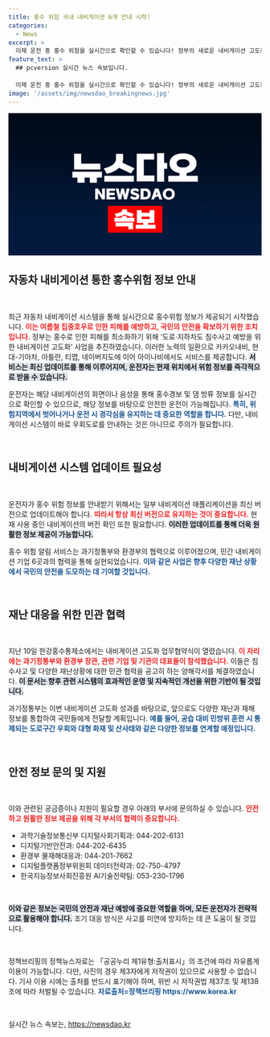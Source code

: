```yaml
---
title: 홍수 위험 국내 내비게이션 6개 안내 시작!
categories:
  - News
excerpt: >
  이제 운전 중 홍수 위험을 실시간으로 확인할 수 있습니다! 정부의 새로운 내비게이션 고도화 서비스가 시작되어, 운전자는 음성과 화면 안내를 통해 즉각적인 경고를 받을 수 있게 됐습니다. 안전한 여름 운전을 위한 필수 정보, 놓치지 마세요!
feature_text: >
  ## pcversion 실시간 뉴스 속보입니다.

  이제 운전 중 홍수 위험을 실시간으로 확인할 수 있습니다! 정부의 새로운 내비게이션 고도화 서비스가 시작되어, 운전자는 음성과 화면 안내를 통해 즉각적인 경고를 받을 수 있게 됐습니다. 안전한 여름 운전을 위한 필수 정보, 놓치지 마세요!
image: '/assets/img/newsdao_breakingnews.jpg'
---
```


<p><img src="/assets/img/newsdao_breakingnews.jpg" alt="pcversion 속보" /></p>

<h2 data-ke-size="size26">자동차 내비게이션 통한 홍수위험 정보 안내</h2>

<p data-ke-size="size16">&nbsp;</p>

<p>최근 자동차 내비게이션 시스템을 통해 실시간으로 홍수위험 정보가 제공되기 시작했습니다. <b><span style="color: #ee2323;">이는 여름철 집중호우로 인한 피해를 예방하고, 국민의 안전을 확보하기 위한 조치입니다.</span></b> 정부는 홍수로 인한 피해를 최소화하기 위해 ‘도로·지하차도 침수사고 예방을 위한 내비게이션 고도화’ 사업을 추진하였습니다. 이러한 노력의 일환으로 카카오내비, 현대-기아차, 아틀란, 티맵, 네이버지도에 이어 아이나비에서도 서비스를 제공합니다. <b><span style="background-color: #21538527;">서비스는 최신 업데이트를 통해 이루어지며, 운전자는 현재 위치에서 위험 정보를 즉각적으로 받을 수 있습니다.</span></b> </p>

<p>운전자는 해당 내비게이션의 화면이나 음성을 통해 홍수경보 및 댐 방류 정보를 실시간으로 확인할 수 있으므로, 해당 정보를 바탕으로 안전한 운전이 가능해집니다. <b><span style="color: #1a5490;">특히, 위험지역에서 벗어나거나 운전 시 경각심을 유지하는 데 중요한 역할을 합니다.</span></b> 다만, 내비게이션 시스템이 바로 우회도로를 안내하는 것은 아니므로 주의가 필요합니다.</p>

<p data-ke-size="size16">&nbsp;</p>

<h2 data-ke-size="size26">내비게이션 시스템 업데이트 필요성</h2>

<p data-ke-size="size16">&nbsp;</p>

<p>운전자가 홍수 위험 정보를 안내받기 위해서는 일부 내비게이션 애플리케이션을 최신 버전으로 업데이트해야 합니다. <b><span style="color: #ee2323;">따라서 항상 최신 버전으로 유지하는 것이 중요합니다.</span></b> 현재 사용 중인 내비게이션의 버전 확인 또한 필요합니다. <b><span style="background-color: #21538527;">이러한 업데이트를 통해 더욱 원활한 정보 제공이 가능합니다.</span></b> </p>

<p>홍수 위험 알림 서비스는 과기정통부와 환경부의 협력으로 이루어졌으며, 민간 내비게이션 기업 6곳과의 협력을 통해 실현되었습니다. <b><span style="color: #1a5490;">이와 같은 사업은 향후 다양한 재난 상황에서 국민의 안전을 도모하는 데 기여할 것입니다.</span></b></p>

<p data-ke-size="size16">&nbsp;</p>

<h2 data-ke-size="size26">재난 대응을 위한 민관 협력</h2>

<p data-ke-size="size16">&nbsp;</p>

<p>지난 10일 한강홍수통제소에서는 내비게이션 고도화 업무협약식이 열렸습니다. <b><span style="color: #ee2323;">이 자리에는 과기정통부와 환경부 장관, 관련 기업 및 기관의 대표들이 참석했습니다.</span></b> 이들은 침수사고 및 다양한 재난상황에 대한 민관 협력을 공고히 하는 양해각서를 체결하였습니다. <b><span style="background-color: #21538527;">이 문서는 향후 관련 시스템의 효과적인 운영 및 지속적인 개선을 위한 기반이 될 것입니다.</span></b></p>

<p>과기정통부는 이번 내비게이션 고도화 성과를 바탕으로, 앞으로도 다양한 재난과 재해 정보를 통합하여 국민들에게 전달할 계획입니다. <b><span style="color: #1a5490;">예를 들어, 공습 대비 민방위 훈련 시 통제되는 도로구간 우회와 대형 화재 및 산사태와 같은 다양한 정보를 연계할 예정입니다.</span></b></p>

<p data-ke-size="size16">&nbsp;</p>

<h2 data-ke-size="size26">안전 정보 문의 및 지원</h2>

<p data-ke-size="size16">&nbsp;</p>

<p>이와 관련된 궁금증이나 지원이 필요할 경우 아래의 부서에 문의하실 수 있습니다. <b><span style="color: #ee2323;">안전하고 원활한 정보 제공을 위해 각 부서의 협력이 중요합니다.</span></b> </p>

<ul>
  <li>과학기술정보통신부 디지털사회기획과: 044-202-6131</li>
  <li>디지털기반안전과: 044-202-6435</li>
  <li>환경부 물재해대응과: 044-201-7662</li>
  <li>디지털플랫폼정부위원회 데이터전략과: 02-750-4797</li>
  <li>한국지능정보사회진흥원 AI기술전략팀: 053-230-1796</li>
</ul>

<p data-ke-size="size16">&nbsp;</p>

<p><b><span style="background-color: #21538527;">이와 같은 정보는 국민의 안전과 재난 예방에 중요한 역할을 하며, 모든 운전자가 전략적으로 활용해야 합니다.</span></b> 조기 대응 방식은 사고를 미연에 방지하는 데 큰 도움이 될 것입니다.</p>

<p data-ke-size="size16">&nbsp;</p>

<p>정책브리핑의 정책뉴스자료는 「공공누리 제1유형:출처표시」의 조건에 따라 자유롭게 이용이 가능합니다. 다만, 사진의 경우 제3자에게 저작권이 있으므로 사용할 수 없습니다. 기사 이용 시에는 출처를 반드시 표기해야 하며, 위반 시 저작권법 제37조 및 제138조에 따라 처벌될 수 있습니다. <b><span style="color: #1a5490;">자료출처=정책브리핑 https://www.korea.kr</span></b> </p>

<p data-ke-size="size16">&nbsp;</p>
실시간 뉴스 속보는, <a href="https://newsdao.kr" rel="dofollow">https://newsdao.kr</a>


